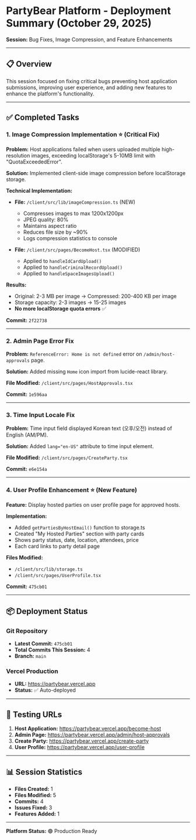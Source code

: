 # PartyBear Platform - Deployment Summary (October 29, 2025)
**Session:** Bug Fixes, Image Compression, and Feature Enhancements

---

## 📋 Overview

This session focused on fixing critical bugs preventing host application submissions, improving user experience, and adding new features to enhance the platform's functionality.

---

## ✅ Completed Tasks

### 1. Image Compression Implementation ⭐ (Critical Fix)
**Problem:** Host applications failed when users uploaded multiple high-resolution images, exceeding localStorage's 5-10MB limit with "QuotaExceededError".

**Solution:** Implemented client-side image compression before localStorage storage.

**Technical Implementation:**
- **File:** `/client/src/lib/imageCompression.ts` (NEW)
  - Compresses images to max 1200x1200px
  - JPEG quality: 80%
  - Maintains aspect ratio
  - Reduces file size by ~90%
  - Logs compression statistics to console

- **File:** `/client/src/pages/BecomeHost.tsx` (MODIFIED)
  - Applied to `handleIdCardUpload()`
  - Applied to `handleCriminalRecordUpload()`
  - Applied to `handleSpaceImagesUpload()`

**Results:**
- Original: 2-3 MB per image → Compressed: 200-400 KB per image
- Storage capacity: 2-3 images → 15-25 images
- **No more localStorage quota errors** ✅

**Commit:** `2f22738`

---

### 2. Admin Page Error Fix
**Problem:** `ReferenceError: Home is not defined` error on `/admin/host-approvals` page.

**Solution:** Added missing `Home` icon import from lucide-react library.

**File Modified:** `/client/src/pages/HostApprovals.tsx`

**Commit:** `1e596aa`

---

### 3. Time Input Locale Fix
**Problem:** Time input field displayed Korean text (오후/오전) instead of English (AM/PM).

**Solution:** Added `lang="en-US"` attribute to time input element.

**File Modified:** `/client/src/pages/CreateParty.tsx`

**Commit:** `e6e154a`

---

### 4. User Profile Enhancement ⭐ (New Feature)
**Feature:** Display hosted parties on user profile page for approved hosts.

**Implementation:**
- Added `getPartiesByHostEmail()` function to storage.ts
- Created "My Hosted Parties" section with party cards
- Shows party status, date, location, attendees, price
- Each card links to party detail page

**Files Modified:**
- `/client/src/lib/storage.ts`
- `/client/src/pages/UserProfile.tsx`

**Commit:** `475cb01`

---

## 📦 Deployment Status

### Git Repository
- **Latest Commit:** `475cb01`
- **Total Commits This Session:** 4
- **Branch:** `main`

### Vercel Production
- **URL:** https://partybear.vercel.app
- **Status:** ✅ Auto-deployed

---

## 🧪 Testing URLs

1. **Host Application:** https://partybear.vercel.app/become-host
2. **Admin Page:** https://partybear.vercel.app/admin/host-approvals
3. **Create Party:** https://partybear.vercel.app/create-party
4. **User Profile:** https://partybear.vercel.app/user-profile

---

## 📊 Session Statistics

- **Files Created:** 1
- **Files Modified:** 5
- **Commits:** 4
- **Issues Fixed:** 3
- **Features Added:** 1

---

**Platform Status:** 🟢 Production Ready

